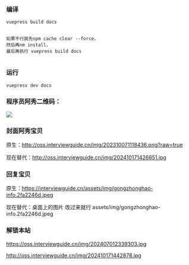 

### 编译

```
vuepress build docs 


如果不行就先npm cache clear --force，
然后再nm install，
最后再执行 vuepress build docs 


```

### 运行

```
vuepress dev docs
```



### 程序员阿秀二维码：

 ![](http://oss.interviewguide.cn/img/202410171442878.jpg)













### 封面阿秀宝贝

原生：http://oss.interviewguide.cn/img/202310071118436.png?raw=true

现在替代：http://oss.interviewguide.cn/img/202410171426651.jpg





### 回复宝贝 

原生：https://interviewguide.cn/assets/img/gongzhonghao-info.2fa2246d.jpeg



现在替代：桌面上的图片 改过来就行  assets/img/gongzhonghao-info.2fa2246d.jpeg



### 解锁本站

https://oss.interviewguide.cn/img/202407012339303.jpg



http://oss.interviewguide.cn/img/202410171442878.jpg
